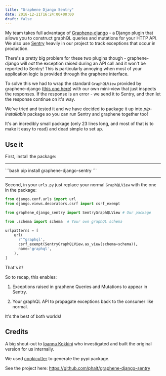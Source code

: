 ```yaml
---
title: "Graphene Django Sentry"
date: 2018-12-21T16:24:00+00:00
draft: false
---
```


My team takes full advantage of [Graphene-django](https://github.com/graphql-python/graphene-django) - a Django plugin that allows you to construct graphQL queries and mutations for your HTTP API. We also use [Sentry](https://sentry.io/welcome/) heavily in our project to track exceptions that occur in production.

There's a pretty big problem for these two plugins though - graphene-django will _eat_ the exception raised during an API call and it won't be reported to Sentry! This is particularly annoying when most of your application logic is provided through the graphene interface.

To solve this we had to wrap the standard `GraphQLView` provided by graphene-django ([this one here](https://github.com/graphql-python/graphene-django/blob/f76f38ef30b88d921df243b09c4970528b1a4007/graphene_django/views.py#L53)) with our own mini-view that just inspects the responses. If the response is an error - we send it to Sentry, and then let the response continue on it's way.

We've tried and tested it and we have decided to package it up into _pip-installable_ package so you can run Sentry and graphene together too!

It's an incredibly small package (only 23 lines long, and most of that is to make it easy to read) and dead simple to set up.

## Use it

First, install the package:

<hr>
```bash
pip install graphene-django-sentry
```
<hr>

Second, in your `urls.py` just replace your normal `GraphQLView` with the one in the package:

```python
from django.conf.urls import url
from django.views.decorators.csrf import csrf_exempt

from graphene_django_sentry import SentryGraphQLView # Our package

from .schema import schema  # Your own graphQL schema

urlpatterns = [
    url(
      r'^graphql',
      csrf_exempt(SentryGraphQLView.as_view(schema=schema)),
      name='graphql',
    ),
]
```

That's it!

So to recap, this enables:

1) Exceptions raised in graphene Queries and Mutations to appear in Sentry.

2) Your graphQL API to propagate exceptions back to the consumer like normal.

It's the best of both worlds!

## Credits

A big shout-out to [Ioanna Kokkini](https://github.com/ioannakok) who investigated and built the original version for us internally.

We used [cookicutter](https://github.com/audreyr/cookiecutter) to generate the pypi package.

See the project here: https://github.com/phalt/graphene-django-sentry
